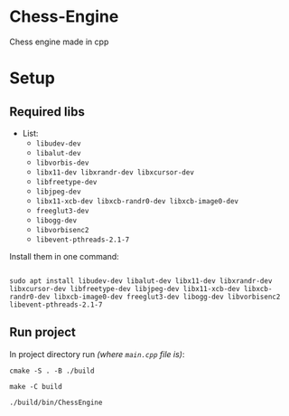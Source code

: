 # Chess-Engine
Chess engine made in cpp

# Setup


## Required libs

- List:
  - ```libudev-dev```
  - ```libalut-dev```
  - ```libvorbis-dev```
  - ```libx11-dev libxrandr-dev libxcursor-dev```
  - ```libfreetype-dev```
  - ```libjpeg-dev```
  - ```libx11-xcb-dev libxcb-randr0-dev libxcb-image0-dev```
  - ```freeglut3-dev```
  - ```libogg-dev```
  - ```libvorbisenc2```
  - ```libevent-pthreads-2.1-7```

Install them in one command:

```

sudo apt install libudev-dev libalut-dev libx11-dev libxrandr-dev libxcursor-dev libfreetype-dev libjpeg-dev libx11-xcb-dev libxcb-randr0-dev libxcb-image0-dev freeglut3-dev libogg-dev libvorbisenc2 libevent-pthreads-2.1-7

```

## Run project

In project directory run *(where `main.cpp` file is)*:

```
cmake -S . -B ./build

make -C build

./build/bin/ChessEngine

```


